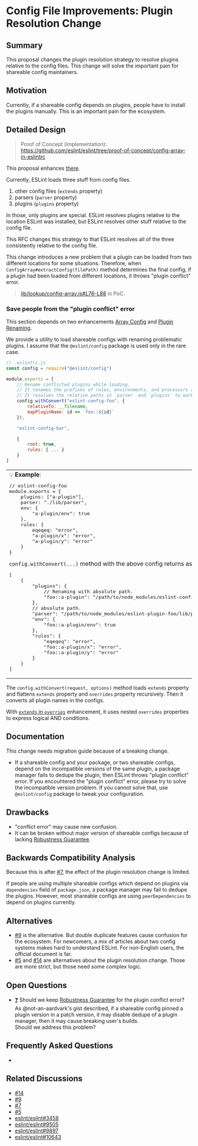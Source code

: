 # Config File Improvements: Plugin Resolution Change

## Summary

This proposal changes the plugin resolution strategy to resolve plugins relative to the config files. This change will solve the important pain for shareable config maintainers.

## Motivation

Currently, if a shareable config depends on plugins, people have to install the plugins manually. This is an important pain for the ecosystem.

## Detailed Design

> Proof of Concept (implementation): https://github.com/eslint/eslint/tree/proof-of-concept/config-array-in-eslintrc

This proposal enhances [there](README.md#plugin-resolution-change).

Currently, ESLint loads three stuff from config files.

1. other config files (`extends` property)
1. parsers (`parser` property)
1. plugins (`plugins` property)

In those, only plugins are special. ESLint resolves plugins relative to the location ESLint was installed, but ESLint resolves other stuff relative to the config file.

This RFC changes this strategy to that ESLint resolves all of the three consistently relative to the config file.

This change introduces a new problem that a plugin can be loaded from two different locations for some situations. Therefore, when `ConfigArray#extractConfig(filePath)` method determines the final config, if a plugin had been loaded from different locations, it throws "plugin conflict" error.

> [lib/lookup/config-array.js#L76-L88](https://github.com/eslint/eslint/blob/153640180a8944af3a1c488462ed30d0c215f5ed/lib/_lookup/config-array.js#L76-L88) in PoC.

### Save people from the "plugin conflict" error

This section depends on two enhancements [Array Config](minor-01-array-config.md) and [Plugin Renaming](minor-03-plugin-renaming.md).

We provide a utility to load shareable configs with renaming problematic plugins.
I assume that the `@eslint/config` package is used only in the rare case.

```js
// .eslintrc.js
const config = require("@eslint/config")

module.exports = [
    // Rename conflicted plugins while loading.
    // It renames the prefixes of rules, environments, and processors at the same time.
    // It resolves the relative paths in `parser` and `plugins` to work file on this file.
    config.withConvert("eslint-config-foo", {
        relativeTo: __filename,
        mapPluginName: id => `foo::${id}`
    }),

    "eslint-config-bar",

    {
        root: true,
        rules: { ... }
    }
]
```

<table><td>
💡 <b>Example</b>:
<pre lang="js">
// eslint-config-foo
module.exports = {
    plugins: ["a-plugin"],
    parser: "./lib/parser",
    env: {
        "a-plugin/env": true
    },
    rules: {
        eqeqeq: "error",
        "a-plugin/x": "error",
        "a-plugin/y": "error"
    }
}
</pre>
<code>config.withConvert(...)</code> method with the above config returns as:
<pre lang="jsonc">
[
    {
        "plugins": {
            // Renaming with absolute path.
            "foo::a-plugin": "/path/to/node_modules/eslint-config-foo/node_modules/eslint-plugin-a-plugin/index.js"
        },
        // absolute path.
        "parser": "/path/to/node_modules/eslint-plugin-foo/lib/parser.js",
        "env": {
            "foo::a-plugin/env": true
        },
        "rules": {
            "eqeqeq": "error",
            "foo::a-plugin/x": "error",
            "foo::a-plugin/y": "error"
        }
    }
]
</pre>
</td></table>

The `config.withConvert(request, options)` method loads `extends` property and flattens `extends` property and `overrides` property recursively. Then it converts all plugin names in the configs.

With [`extends` in `overries`](minor-02-extends-in-overrides.md) enhancement, it uses nested `overrides` properties to express logical AND conditions.

## Documentation

This change needs migration guide because of a breaking change.

- If a shareable config and your package, or two shareable configs, depend on the incompatible versions of the same plugin, a package manager fails to dedupe the plugin, then ESLint throws "plugin conflict" error. If you encouhtered the "plugin conflict" error, please try to solve the incompatible version problem. If you cannot solve that, use `@eslint/config` package to tweak your configuration.

## Drawbacks

- "conflict error" may cause new confusion.
- It can be broken without major version of shareable configs because of lacking [Robustness Guarantee].

## Backwards Compatibility Analysis

Because this is after [#7], the effect of the plugin resolution change is limited.

If people are using multiple shareable configs which depend on plugins via `dependencies` field of `package.json`, a package manager may fail to dedupe the plugins. However, most shareable configs are using `peerDependencies` to depend on plugins currently.

## Alternatives

- [#9] is the alternative. But double duplicate features cause confusion for the ecosystem. For newcomers, a mix of articles about two config systems makes hard to understand ESLint. For non-English users, the official document is far.
- [#5] and [#14] are alternatives about the plugin resolution change. Those are more strict, but those need some complex logic.

## Open Questions

- <a href="#q-robustness-guarantee" id="robustness-guarantee">❓</a> Should we keep [Robustness Guarantee] for the plugin conflict error?<br>
  As @not-an-aardvark's gist described, if a shareable config pinned a plugin version in a patch version, it may disable dedupe of a plugin manager, then it may cause breaking user's builds.<br>
  Should we address this problem?

## Frequently Asked Questions

-

## Related Discussions

- [#14]
- [#9]
- [#7]
- [#5]
- [eslint/eslint#3458]
- [eslint/eslint#9505]
- [eslint/eslint#9897]
- [eslint/eslint#10643]

[#14]: https://github.com/eslint/rfcs/pull/14
[#9]: https://github.com/eslint/rfcs/pull/9
[#7]: https://github.com/eslint/rfcs/pull/7
[#5]: https://github.com/eslint/rfcs/pull/5
[eslint/eslint#3458]: https://github.com/eslint/eslint/issues/3458
[eslint/eslint#9505]: https://github.com/eslint/eslint/issues/9505
[eslint/eslint#9897]: https://github.com/eslint/eslint/issues/9897
[eslint/eslint#10643]: https://github.com/eslint/eslint/issues/10643
[Robustness Guarantee]: https://gist.github.com/not-an-aardvark/169bede8072c31a500e018ed7d6a8915
